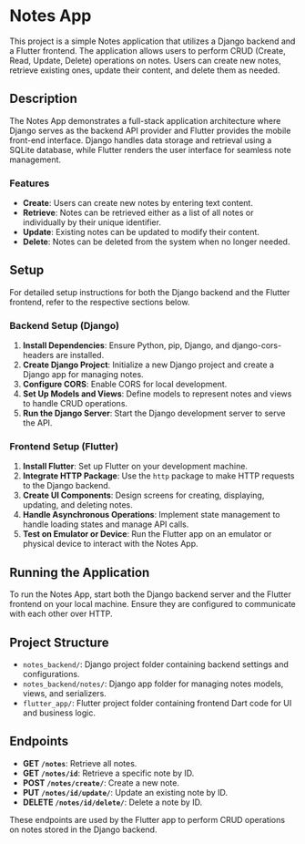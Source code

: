 # Notes App

This project is a simple Notes application that utilizes a Django backend and a Flutter frontend. The application allows users to perform CRUD (Create, Read, Update, Delete) operations on notes. Users can create new notes, retrieve existing ones, update their content, and delete them as needed.

## Description

The Notes App demonstrates a full-stack application architecture where Django serves as the backend API provider and Flutter provides the mobile front-end interface. Django handles data storage and retrieval using a SQLite database, while Flutter renders the user interface for seamless note management.

### Features

- **Create**: Users can create new notes by entering text content.
- **Retrieve**: Notes can be retrieved either as a list of all notes or individually by their unique identifier.
- **Update**: Existing notes can be updated to modify their content.
- **Delete**: Notes can be deleted from the system when no longer needed.

## Setup

For detailed setup instructions for both the Django backend and the Flutter frontend, refer to the respective sections below.

### Backend Setup (Django)

1. **Install Dependencies**: Ensure Python, pip, Django, and django-cors-headers are installed.
2. **Create Django Project**: Initialize a new Django project and create a Django app for managing notes.
3. **Configure CORS**: Enable CORS for local development.
4. **Set Up Models and Views**: Define models to represent notes and views to handle CRUD operations.
5. **Run the Django Server**: Start the Django development server to serve the API.

### Frontend Setup (Flutter)

1. **Install Flutter**: Set up Flutter on your development machine.
2. **Integrate HTTP Package**: Use the `http` package to make HTTP requests to the Django backend.
3. **Create UI Components**: Design screens for creating, displaying, updating, and deleting notes.
4. **Handle Asynchronous Operations**: Implement state management to handle loading states and manage API calls.
5. **Test on Emulator or Device**: Run the Flutter app on an emulator or physical device to interact with the Notes App.

## Running the Application

To run the Notes App, start both the Django backend server and the Flutter frontend on your local machine. Ensure they are configured to communicate with each other over HTTP.

## Project Structure

- `notes_backend/`: Django project folder containing backend settings and configurations.
- `notes_backend/notes/`: Django app folder for managing notes models, views, and serializers.
- `flutter_app/`: Flutter project folder containing frontend Dart code for UI and business logic.

## Endpoints

- **GET `/notes`**: Retrieve all notes.
- **GET `/notes/id`**: Retrieve a specific note by ID.
- **POST `/notes/create/`**: Create a new note.
- **PUT `/notes/id/update/`**: Update an existing note by ID.
- **DELETE `/notes/id/delete/`**: Delete a note by ID.

These endpoints are used by the Flutter app to perform CRUD operations on notes stored in the Django backend.

